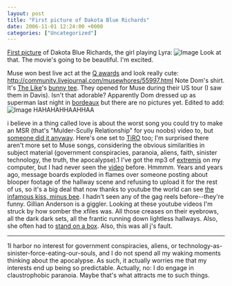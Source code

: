 ```yaml
---
layout: post
title: "First picture of Dakota Blue Richards"
date: 2006-11-01 12:24:00 +0000
categories: ["Uncategorized"]
---
```


[First picture](http://community.livejournal.com/jordancollege/101555.html) of Dakota Blue Richards, the girl playing Lyra: 
![Image](http://news.bbc.co.uk/media/images/42254000/jpg/_42254980_lyra_416.jpg)
Look at that. The movie's going to be beautiful. I'm excited.

Muse won best live act at the [Q awards](http://uk.launch.yahoo.com/q-awards-2006/) and look really cute: http://community.livejournal.com/musewhores/55997.html
Note Dom's shirt. It's [The Like](http://www.ilikethelike.com)'s [bunny tee](http://www.giantmerchandising.com/retail/web/thelike/). They opened for Muse during their US tour (I saw them in Davis). Isn't that adorable?
Apparently Dom dressed up as superman last night in [bordeaux](http://musewiki.org/Bordeaux_Patinoire_Meriadeck_2006_%28gig%29) but there are no pictures yet.
Edited to add:
![Image](http://img141.imageshack.us/img141/1990/img5334xc5sd6.jpg)
HAHAHAHHAAHHAA

i believe in a thing called love is about the worst song you could try to make an MSR (that's "Mulder-Scully Relationship" for you noobs) video to, but [someone did it anyway](http://www.youtube.com/watch?v=sNOdONNSB0I). Here's one set to [TiRO](http://www.youtube.com/watch?v=hWE9v0uG5JQ) too; I'm surprised there aren't more set to Muse songs, considering the obvious similarities in subject material (government conspiracies, paranoia, aliens, faith, sinister technology, the truth, the apocalypse).1 I've got the mp3 of [extremis](http://en.wikipedia.org/wiki/Gillian_Anderson#Trivia) on my computer, but I had never seen the [video](http://www.youtube.com/watch?v=67LiZ0i7WRk) before. Hmmmm. Years and years ago, message boards exploded in flames over someone posting about blooper footage of the hallway scene and refusing to upload it for the rest of us, so it's a big deal that now thanks to youtube the world can see [the infamous kiss, minus bee](http://www.youtube.com/watch?v=aUVMZSAGr9A). I hadn't seen any of the gag reels before--they're funny. Gillian Anderson is a giggler. Looking at these youtube videos I'm struck by how somber the xfiles was. All those creases on their eyebrows, all the dark dark sets, all the frantic running down lightless hallways. Also, she often had to [stand on a box](http://shippers.fredfarm.com/photos/folder/dgphotos2/dg14.jpg). Also, this was all j's fault.

-----
1I harbor no interest for government conspiracies, aliens, or technology-as-sinister-force-eating-our-souls, and I do not spend all my waking moments thinking about the apocalypse. As such, it actually worries me that my interests end up being so predictable. Actually, no: I do engage in claustrophobic paranoia. Maybe that's what attracts me to such things.